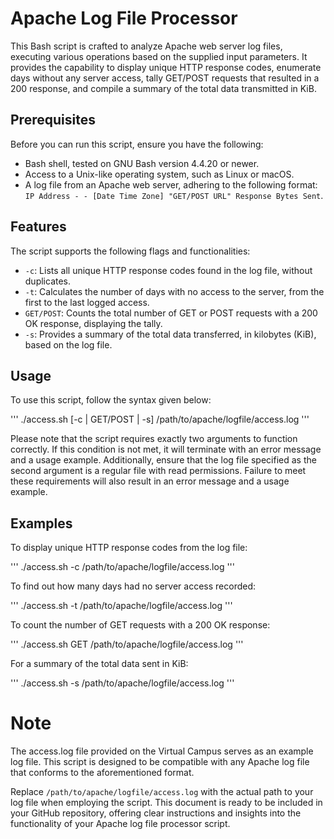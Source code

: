 # Apache Log File Processor

This Bash script is crafted to analyze Apache web server log files, executing various operations based on the supplied input parameters. It provides the capability to display unique HTTP response codes, enumerate days without any server access, tally GET/POST requests that resulted in a 200 response, and compile a summary of the total data transmitted in KiB.

## Prerequisites

Before you can run this script, ensure you have the following:

- Bash shell, tested on GNU Bash version 4.4.20 or newer.
- Access to a Unix-like operating system, such as Linux or macOS.
- A log file from an Apache web server, adhering to the following format: `IP Address - - [Date Time Zone] "GET/POST URL" Response Bytes Sent`.

## Features

The script supports the following flags and functionalities:

- `-c`: Lists all unique HTTP response codes found in the log file, without duplicates.
- `-t`: Calculates the number of days with no access to the server, from the first to the last logged access.
- `GET/POST`: Counts the total number of GET or POST requests with a 200 OK response, displaying the tally.
- `-s`: Provides a summary of the total data transferred, in kilobytes (KiB), based on the log file.

## Usage

To use this script, follow the syntax given below:

'''
./access.sh [-c | GET/POST | -s] /path/to/apache/logfile/access.log
'''

Please note that the script requires exactly two arguments to function correctly. If this condition is not met, it will terminate with an error message and a usage example. Additionally, ensure that the log file specified as the second argument is a regular file with read permissions. Failure to meet these requirements will also result in an error message and a usage example.

## Examples

To display unique HTTP response codes from the log file:

'''
./access.sh -c /path/to/apache/logfile/access.log
'''

To find out how many days had no server access recorded:

'''
./access.sh -t /path/to/apache/logfile/access.log
'''

To count the number of GET requests with a 200 OK response:

'''
./access.sh GET /path/to/apache/logfile/access.log
'''

For a summary of the total data sent in KiB:

'''
./access.sh -s /path/to/apache/logfile/access.log
'''

# Note

The access.log file provided on the Virtual Campus serves as an example log file. This script is designed to be compatible with any Apache log file that conforms to the aforementioned format.

Replace `/path/to/apache/logfile/access.log` with the actual path to your log file when employing the script. This document is ready to be included in your GitHub repository, offering clear instructions and insights into the functionality of your Apache log file processor script.

